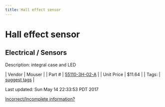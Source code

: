 ```yaml
---
title: Hall effect sensor
---
```


# Hall effect sensor
## Electrical / Sensors
Description: 	integral case and LED 

| Vendor | Mouser | 
| Part # | [55110-3H-02-A](http://www.mouser.com/Search/ProductDetail.aspx?R=55110-3H-02-Avirtualkey58530000virtualkey934-551103H02A) | 
| Unit Price | $11.64 | 
| Tags: | [suggest tags](https://docs.google.com/forms/d/e/1FAIpQLSeWyY8v3RgOty-MyWmh9U0iivNYN_molChYyS-0U-o-kOAv_g/viewform) | 

Last updated: Sun May 14 22:33:53 PDT 2017

 [Incorrect/Incomplete information?](https://docs.google.com/forms/d/e/1FAIpQLSeWyY8v3RgOty-MyWmh9U0iivNYN_molChYyS-0U-o-kOAv_g/viewform)